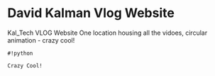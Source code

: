 # David Kalman Vlog Website
Kal_Tech VLOG Website
One location housing all the vidoes, circular animation - crazy cool!

```
#!python

Crazy Cool!
```
